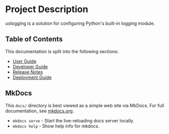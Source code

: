 # Project Description

uologging is a solution for configuring Python's built-in logging module.

## Table of Contents

This documentation is split into the following sections:

* [User Guide](user-guide.md)
* [Developer Guide](development.md)
* [Release Notes](release-notes.md)
* [Deployment Guide](jenkins-cicd.md)

## MkDocs 

This `docs/` directory is best viewed as a simple web site via MkDocs.
For full documentation, see [mkdocs.org](https://www.mkdocs.org).

* `mkdocs serve` - Start the live-reloading docs server locally.
* `mkdocs help` - Show help info for mkdocs.
